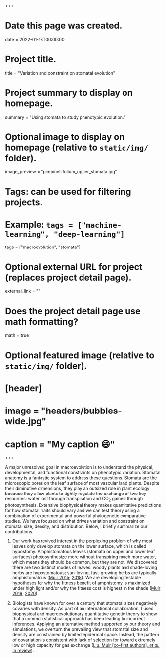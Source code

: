 +++
# Date this page was created.
date = 2022-01-13T00:00:00

# Project title.
title = "Variation and constraint on stomatal evolution"

# Project summary to display on homepage.
summary = "Using stomata to study phenotypic evolution."

# Optional image to display on homepage (relative to `static/img/` folder).
image_preview = "pimpinellifolium_upper_stomata.jpg"

# Tags: can be used for filtering projects.
# Example: `tags = ["machine-learning", "deep-learning"]`
tags = ["macroevolution", "stomata"]

# Optional external URL for project (replaces project detail page).
external_link = ""

# Does the project detail page use math formatting?
math = true

# Optional featured image (relative to `static/img/` folder).
# [header]
# image = "headers/bubbles-wide.jpg"
# caption = "My caption :smile:"

+++

A major unresolved goal in macroevolution is to understand the physical, developmental, and functional constraints on phenotypic variation. Stomatal anatomy is a fantastic system to address these questions. Stomata are the microscopic pores on the leaf surface of most vascular land plants. Despite their diminutive dimensions, they play an outsized role in plant ecology because they allow plants to tightly regulate the exchange of two key resources: water lost through transpiration and CO$_2$ gained through photosynthesis. Extensive biophysical theory makes quantitative predictions for how stomatal traits should vary and we can test theory using a combination of experimental and powerful phylogenetic comparative studies. We have focused on what drives variation and constraint on stomatal size, density, and distribution. Below, I briefly summarize our contributions.

1. Our work has revived interest in the perplexing problem of why most leaves only develop stomata on the lower surface, which is called hypostomy. Amphistomatous leaves (stomata on upper and lower leaf surfaces) photosynthesize more without transpiring much more water, which means they should be common, but they are not. We discovered there are two distinct modes of leaves: woody plants and shade-loving herbs are hypostomatous; sun-loving, fast-growing herbs are typically amphistomatous ([Muir 2015](https://dx.doi.org/10.1098/rspb.2015.1498); [2018](https://doi.org/10.1111/nph.14956])). We are developing testable hypotheses for why the fitness benefit of amphistomy is maximized under high light and/or why the fitness cost is highest in the shade ([Muir 2019](http://dx.doi.org/10.1093/icb/icz085); [2020](https://doi.org/10.3389/fpls.2020.518991)).

2. Biologists have known for over a century that stomatal sizes negatively covaries with density. As part of an international collaboration, I used biophysical and macroevolutionary quantitative genetic theory to show that a common statistical approach has been leading to incorrect inferences. Applying an alternative method supported by our theory and simulations, we overturn the prevailing view that stomatal size and density are constrained by limited epidermal space. Instead, the pattern of covariation is consistent with lack of selection for toward extremely low or high capacity for gas exchange ([Liu, Muir [co-first authors], *et al.* In review](https://doi.org/10.1101/2021.04.25.441252)).
